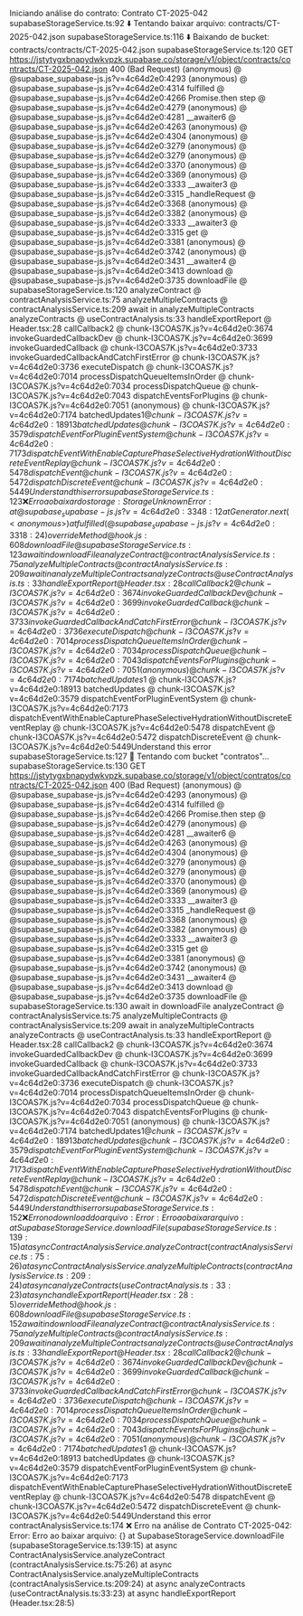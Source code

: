 Iniciando análise do contrato: Contrato CT-2025-042
supabaseStorageService.ts:92 ⬇️ Tentando baixar arquivo: contracts/CT-2025-042.json
supabaseStorageService.ts:116 ⬇️ Baixando de bucket: contracts/contracts/CT-2025-042.json
supabaseStorageService.ts:120  GET https://jstytygxbnapydwkvpzk.supabase.co/storage/v1/object/contracts/contracts/CT-2025-042.json 400 (Bad Request)
(anonymous) @ @supabase_supabase-js.js?v=4c64d2e0:4293
(anonymous) @ @supabase_supabase-js.js?v=4c64d2e0:4314
fulfilled @ @supabase_supabase-js.js?v=4c64d2e0:4266
Promise.then
step @ @supabase_supabase-js.js?v=4c64d2e0:4279
(anonymous) @ @supabase_supabase-js.js?v=4c64d2e0:4281
__awaiter6 @ @supabase_supabase-js.js?v=4c64d2e0:4263
(anonymous) @ @supabase_supabase-js.js?v=4c64d2e0:4304
(anonymous) @ @supabase_supabase-js.js?v=4c64d2e0:3279
(anonymous) @ @supabase_supabase-js.js?v=4c64d2e0:3279
(anonymous) @ @supabase_supabase-js.js?v=4c64d2e0:3370
(anonymous) @ @supabase_supabase-js.js?v=4c64d2e0:3369
(anonymous) @ @supabase_supabase-js.js?v=4c64d2e0:3333
__awaiter3 @ @supabase_supabase-js.js?v=4c64d2e0:3315
_handleRequest @ @supabase_supabase-js.js?v=4c64d2e0:3368
(anonymous) @ @supabase_supabase-js.js?v=4c64d2e0:3382
(anonymous) @ @supabase_supabase-js.js?v=4c64d2e0:3333
__awaiter3 @ @supabase_supabase-js.js?v=4c64d2e0:3315
get @ @supabase_supabase-js.js?v=4c64d2e0:3381
(anonymous) @ @supabase_supabase-js.js?v=4c64d2e0:3742
(anonymous) @ @supabase_supabase-js.js?v=4c64d2e0:3431
__awaiter4 @ @supabase_supabase-js.js?v=4c64d2e0:3413
download @ @supabase_supabase-js.js?v=4c64d2e0:3735
downloadFile @ supabaseStorageService.ts:120
analyzeContract @ contractAnalysisService.ts:75
analyzeMultipleContracts @ contractAnalysisService.ts:209
await in analyzeMultipleContracts
analyzeContracts @ useContractAnalysis.ts:33
handleExportReport @ Header.tsx:28
callCallback2 @ chunk-I3COAS7K.js?v=4c64d2e0:3674
invokeGuardedCallbackDev @ chunk-I3COAS7K.js?v=4c64d2e0:3699
invokeGuardedCallback @ chunk-I3COAS7K.js?v=4c64d2e0:3733
invokeGuardedCallbackAndCatchFirstError @ chunk-I3COAS7K.js?v=4c64d2e0:3736
executeDispatch @ chunk-I3COAS7K.js?v=4c64d2e0:7014
processDispatchQueueItemsInOrder @ chunk-I3COAS7K.js?v=4c64d2e0:7034
processDispatchQueue @ chunk-I3COAS7K.js?v=4c64d2e0:7043
dispatchEventsForPlugins @ chunk-I3COAS7K.js?v=4c64d2e0:7051
(anonymous) @ chunk-I3COAS7K.js?v=4c64d2e0:7174
batchedUpdates$1 @ chunk-I3COAS7K.js?v=4c64d2e0:18913
batchedUpdates @ chunk-I3COAS7K.js?v=4c64d2e0:3579
dispatchEventForPluginEventSystem @ chunk-I3COAS7K.js?v=4c64d2e0:7173
dispatchEventWithEnableCapturePhaseSelectiveHydrationWithoutDiscreteEventReplay @ chunk-I3COAS7K.js?v=4c64d2e0:5478
dispatchEvent @ chunk-I3COAS7K.js?v=4c64d2e0:5472
dispatchDiscreteEvent @ chunk-I3COAS7K.js?v=4c64d2e0:5449Understand this error
supabaseStorageService.ts:123 ❌ Erro ao baixar do storage: StorageUnknownError: {}
    at @supabase_supabase-js.js?v=4c64d2e0:3348:12
    at Generator.next (<anonymous>)
    at fulfilled (@supabase_supabase-js.js?v=4c64d2e0:3318:24)
overrideMethod @ hook.js:608
downloadFile @ supabaseStorageService.ts:123
await in downloadFile
analyzeContract @ contractAnalysisService.ts:75
analyzeMultipleContracts @ contractAnalysisService.ts:209
await in analyzeMultipleContracts
analyzeContracts @ useContractAnalysis.ts:33
handleExportReport @ Header.tsx:28
callCallback2 @ chunk-I3COAS7K.js?v=4c64d2e0:3674
invokeGuardedCallbackDev @ chunk-I3COAS7K.js?v=4c64d2e0:3699
invokeGuardedCallback @ chunk-I3COAS7K.js?v=4c64d2e0:3733
invokeGuardedCallbackAndCatchFirstError @ chunk-I3COAS7K.js?v=4c64d2e0:3736
executeDispatch @ chunk-I3COAS7K.js?v=4c64d2e0:7014
processDispatchQueueItemsInOrder @ chunk-I3COAS7K.js?v=4c64d2e0:7034
processDispatchQueue @ chunk-I3COAS7K.js?v=4c64d2e0:7043
dispatchEventsForPlugins @ chunk-I3COAS7K.js?v=4c64d2e0:7051
(anonymous) @ chunk-I3COAS7K.js?v=4c64d2e0:7174
batchedUpdates$1 @ chunk-I3COAS7K.js?v=4c64d2e0:18913
batchedUpdates @ chunk-I3COAS7K.js?v=4c64d2e0:3579
dispatchEventForPluginEventSystem @ chunk-I3COAS7K.js?v=4c64d2e0:7173
dispatchEventWithEnableCapturePhaseSelectiveHydrationWithoutDiscreteEventReplay @ chunk-I3COAS7K.js?v=4c64d2e0:5478
dispatchEvent @ chunk-I3COAS7K.js?v=4c64d2e0:5472
dispatchDiscreteEvent @ chunk-I3COAS7K.js?v=4c64d2e0:5449Understand this error
supabaseStorageService.ts:127 🔄 Tentando com bucket "contratos"...
supabaseStorageService.ts:130  GET https://jstytygxbnapydwkvpzk.supabase.co/storage/v1/object/contratos/contracts/CT-2025-042.json 400 (Bad Request)
(anonymous) @ @supabase_supabase-js.js?v=4c64d2e0:4293
(anonymous) @ @supabase_supabase-js.js?v=4c64d2e0:4314
fulfilled @ @supabase_supabase-js.js?v=4c64d2e0:4266
Promise.then
step @ @supabase_supabase-js.js?v=4c64d2e0:4279
(anonymous) @ @supabase_supabase-js.js?v=4c64d2e0:4281
__awaiter6 @ @supabase_supabase-js.js?v=4c64d2e0:4263
(anonymous) @ @supabase_supabase-js.js?v=4c64d2e0:4304
(anonymous) @ @supabase_supabase-js.js?v=4c64d2e0:3279
(anonymous) @ @supabase_supabase-js.js?v=4c64d2e0:3279
(anonymous) @ @supabase_supabase-js.js?v=4c64d2e0:3370
(anonymous) @ @supabase_supabase-js.js?v=4c64d2e0:3369
(anonymous) @ @supabase_supabase-js.js?v=4c64d2e0:3333
__awaiter3 @ @supabase_supabase-js.js?v=4c64d2e0:3315
_handleRequest @ @supabase_supabase-js.js?v=4c64d2e0:3368
(anonymous) @ @supabase_supabase-js.js?v=4c64d2e0:3382
(anonymous) @ @supabase_supabase-js.js?v=4c64d2e0:3333
__awaiter3 @ @supabase_supabase-js.js?v=4c64d2e0:3315
get @ @supabase_supabase-js.js?v=4c64d2e0:3381
(anonymous) @ @supabase_supabase-js.js?v=4c64d2e0:3742
(anonymous) @ @supabase_supabase-js.js?v=4c64d2e0:3431
__awaiter4 @ @supabase_supabase-js.js?v=4c64d2e0:3413
download @ @supabase_supabase-js.js?v=4c64d2e0:3735
downloadFile @ supabaseStorageService.ts:130
await in downloadFile
analyzeContract @ contractAnalysisService.ts:75
analyzeMultipleContracts @ contractAnalysisService.ts:209
await in analyzeMultipleContracts
analyzeContracts @ useContractAnalysis.ts:33
handleExportReport @ Header.tsx:28
callCallback2 @ chunk-I3COAS7K.js?v=4c64d2e0:3674
invokeGuardedCallbackDev @ chunk-I3COAS7K.js?v=4c64d2e0:3699
invokeGuardedCallback @ chunk-I3COAS7K.js?v=4c64d2e0:3733
invokeGuardedCallbackAndCatchFirstError @ chunk-I3COAS7K.js?v=4c64d2e0:3736
executeDispatch @ chunk-I3COAS7K.js?v=4c64d2e0:7014
processDispatchQueueItemsInOrder @ chunk-I3COAS7K.js?v=4c64d2e0:7034
processDispatchQueue @ chunk-I3COAS7K.js?v=4c64d2e0:7043
dispatchEventsForPlugins @ chunk-I3COAS7K.js?v=4c64d2e0:7051
(anonymous) @ chunk-I3COAS7K.js?v=4c64d2e0:7174
batchedUpdates$1 @ chunk-I3COAS7K.js?v=4c64d2e0:18913
batchedUpdates @ chunk-I3COAS7K.js?v=4c64d2e0:3579
dispatchEventForPluginEventSystem @ chunk-I3COAS7K.js?v=4c64d2e0:7173
dispatchEventWithEnableCapturePhaseSelectiveHydrationWithoutDiscreteEventReplay @ chunk-I3COAS7K.js?v=4c64d2e0:5478
dispatchEvent @ chunk-I3COAS7K.js?v=4c64d2e0:5472
dispatchDiscreteEvent @ chunk-I3COAS7K.js?v=4c64d2e0:5449Understand this error
supabaseStorageService.ts:152 ❌ Erro no download do arquivo: Error: Erro ao baixar arquivo: {}
    at SupabaseStorageService.downloadFile (supabaseStorageService.ts:139:15)
    at async ContractAnalysisService.analyzeContract (contractAnalysisService.ts:75:26)
    at async ContractAnalysisService.analyzeMultipleContracts (contractAnalysisService.ts:209:24)
    at async analyzeContracts (useContractAnalysis.ts:33:23)
    at async handleExportReport (Header.tsx:28:5)
overrideMethod @ hook.js:608
downloadFile @ supabaseStorageService.ts:152
await in downloadFile
analyzeContract @ contractAnalysisService.ts:75
analyzeMultipleContracts @ contractAnalysisService.ts:209
await in analyzeMultipleContracts
analyzeContracts @ useContractAnalysis.ts:33
handleExportReport @ Header.tsx:28
callCallback2 @ chunk-I3COAS7K.js?v=4c64d2e0:3674
invokeGuardedCallbackDev @ chunk-I3COAS7K.js?v=4c64d2e0:3699
invokeGuardedCallback @ chunk-I3COAS7K.js?v=4c64d2e0:3733
invokeGuardedCallbackAndCatchFirstError @ chunk-I3COAS7K.js?v=4c64d2e0:3736
executeDispatch @ chunk-I3COAS7K.js?v=4c64d2e0:7014
processDispatchQueueItemsInOrder @ chunk-I3COAS7K.js?v=4c64d2e0:7034
processDispatchQueue @ chunk-I3COAS7K.js?v=4c64d2e0:7043
dispatchEventsForPlugins @ chunk-I3COAS7K.js?v=4c64d2e0:7051
(anonymous) @ chunk-I3COAS7K.js?v=4c64d2e0:7174
batchedUpdates$1 @ chunk-I3COAS7K.js?v=4c64d2e0:18913
batchedUpdates @ chunk-I3COAS7K.js?v=4c64d2e0:3579
dispatchEventForPluginEventSystem @ chunk-I3COAS7K.js?v=4c64d2e0:7173
dispatchEventWithEnableCapturePhaseSelectiveHydrationWithoutDiscreteEventReplay @ chunk-I3COAS7K.js?v=4c64d2e0:5478
dispatchEvent @ chunk-I3COAS7K.js?v=4c64d2e0:5472
dispatchDiscreteEvent @ chunk-I3COAS7K.js?v=4c64d2e0:5449Understand this error
contractAnalysisService.ts:174 ❌ Erro na análise de Contrato CT-2025-042: Error: Erro ao baixar arquivo: {}
    at SupabaseStorageService.downloadFile (supabaseStorageService.ts:139:15)
    at async ContractAnalysisService.analyzeContract (contractAnalysisService.ts:75:26)
    at async ContractAnalysisService.analyzeMultipleContracts (contractAnalysisService.ts:209:24)
    at async analyzeContracts (useContractAnalysis.ts:33:23)
    at async handleExportReport (Header.tsx:28:5)